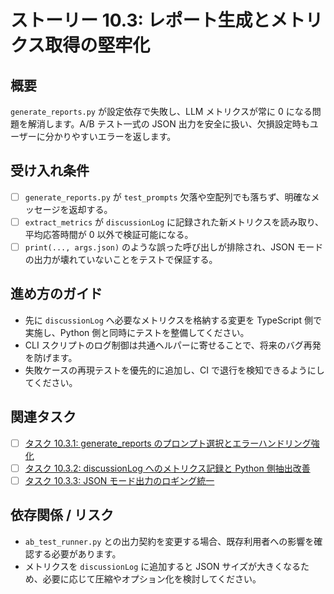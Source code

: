 # ストーリー 10.3: レポート生成とメトリクス取得の堅牢化

## 概要
`generate_reports.py` が設定依存で失敗し、LLM メトリクスが常に 0 になる問題を解消します。A/B テスト一式の JSON 出力を安全に扱い、欠損設定時もユーザーに分かりやすいエラーを返します。

## 受け入れ条件
- [ ] `generate_reports.py` が `test_prompts` 欠落や空配列でも落ちず、明確なメッセージを返却する。
- [ ] `extract_metrics` が `discussionLog` に記録された新メトリクスを読み取り、平均応答時間が 0 以外で検証可能になる。
- [ ] `print(..., args.json)` のような誤った呼び出しが排除され、JSON モードの出力が壊れていないことをテストで保証する。

## 進め方のガイド
- 先に `discussionLog` へ必要なメトリクスを格納する変更を TypeScript 側で実施し、Python 側と同時にテストを整備してください。
- CLI スクリプトのログ制御は共通ヘルパーに寄せることで、将来のバグ再発を防げます。
- 失敗ケースの再現テストを優先的に追加し、CI で退行を検知できるようにしてください。

## 関連タスク
* [ ] [タスク 10.3.1: generate_reports のプロンプト選択とエラーハンドリング強化](task_10_3_1_guard_generate_reports_prompt_selection.md)
* [ ] [タスク 10.3.2: discussionLog へのメトリクス記録と Python 側抽出改善](task_10_3_2_capture_llm_latency_for_reports.md)
* [ ] [タスク 10.3.3: JSON モード出力のロギング統一](task_10_3_3_cleanup_cli_error_logging.md)

## 依存関係 / リスク
- `ab_test_runner.py` との出力契約を変更する場合、既存利用者への影響を確認する必要があります。
- メトリクスを `discussionLog` に追加すると JSON サイズが大きくなるため、必要に応じて圧縮やオプション化を検討してください。
